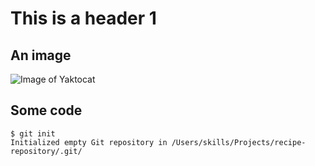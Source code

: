 # This is a header 1
## An image

![Image of Yaktocat](https://octodex.github.com/images/yaktocat.png)

## Some code

```
$ git init
Initialized empty Git repository in /Users/skills/Projects/recipe-repository/.git/
```

